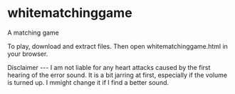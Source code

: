 # whitematchinggame
A matching game

To play, download and extract files. Then open whitematchinggame.html in your browser.

Disclaimer --- I am not liable for any heart attacks caused by the first hearing of the error sound. It is a bit jarring at first, especially if the volume is turned up. 
I mmight change it if I find a better sound.

